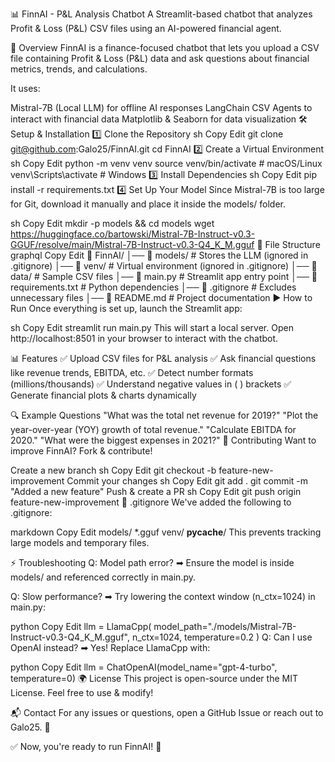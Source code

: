 📊 FinnAI - P&L Analysis Chatbot
A Streamlit-based chatbot that analyzes Profit & Loss (P&L) CSV files using an AI-powered financial agent.

🚀 Overview
FinnAI is a finance-focused chatbot that lets you upload a CSV file containing Profit & Loss (P&L) data and ask questions about financial metrics, trends, and calculations.

It uses:

Mistral-7B (Local LLM) for offline AI responses
LangChain CSV Agents to interact with financial data
Matplotlib & Seaborn for data visualization
🛠️ Setup & Installation
1️⃣ Clone the Repository
sh
Copy
Edit
git clone git@github.com:Galo25/FinnAI.git
cd FinnAI
2️⃣ Create a Virtual Environment
sh
Copy
Edit
python -m venv venv
source venv/bin/activate  # macOS/Linux
venv\Scripts\activate     # Windows
3️⃣ Install Dependencies
sh
Copy
Edit
pip install -r requirements.txt
4️⃣ Set Up Your Model
Since Mistral-7B is too large for Git, download it manually and place it inside the models/ folder.

sh
Copy
Edit
mkdir -p models && cd models
wget https://huggingface.co/bartowski/Mistral-7B-Instruct-v0.3-GGUF/resolve/main/Mistral-7B-Instruct-v0.3-Q4_K_M.gguf
📂 File Structure
graphql
Copy
Edit
📁 FinnAI/
│── 📂 models/               # Stores the LLM (ignored in .gitignore)
│── 📂 venv/                 # Virtual environment (ignored in .gitignore)
│── 📂 data/                 # Sample CSV files
│── 📄 main.py               # Streamlit app entry point
│── 📄 requirements.txt       # Python dependencies
│── 📄 .gitignore             # Excludes unnecessary files
│── 📄 README.md              # Project documentation
▶️ How to Run
Once everything is set up, launch the Streamlit app:

sh
Copy
Edit
streamlit run main.py
This will start a local server. Open http://localhost:8501 in your browser to interact with the chatbot.

📊 Features
✅ Upload CSV files for P&L analysis
✅ Ask financial questions like revenue trends, EBITDA, etc.
✅ Detect number formats (millions/thousands)
✅ Understand negative values in ( ) brackets
✅ Generate financial plots & charts dynamically

🔍 Example Questions
"What was the total net revenue for 2019?"
"Plot the year-over-year (YOY) growth of total revenue."
"Calculate EBITDA for 2020."
"What were the biggest expenses in 2021?"
🤝 Contributing
Want to improve FinnAI? Fork & contribute!

Create a new branch
sh
Copy
Edit
git checkout -b feature-new-improvement
Commit your changes
sh
Copy
Edit
git add .
git commit -m "Added a new feature"
Push & create a PR
sh
Copy
Edit
git push origin feature-new-improvement
🛑 .gitignore
We've added the following to .gitignore:

markdown
Copy
Edit
models/
*.gguf
venv/
__pycache__/
This prevents tracking large models and temporary files.

⚡ Troubleshooting
Q: Model path error?
➡ Ensure the model is inside models/ and referenced correctly in main.py.

Q: Slow performance?
➡ Try lowering the context window (n_ctx=1024) in main.py:

python
Copy
Edit
llm = LlamaCpp(
    model_path="./models/Mistral-7B-Instruct-v0.3-Q4_K_M.gguf",
    n_ctx=1024,
    temperature=0.2
)
Q: Can I use OpenAI instead?
➡ Yes! Replace LlamaCpp with:

python
Copy
Edit
llm = ChatOpenAI(model_name="gpt-4-turbo", temperature=0)
🌍 License
This project is open-source under the MIT License. Feel free to use & modify!

📬 Contact
For any issues or questions, open a GitHub Issue or reach out to Galo25. 🚀

✅ Now, you're ready to run FinnAI! 🎯
